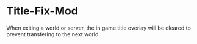 # Title-Fix-Mod
 When exiting a world or server, the in game title overlay will be cleared to prevent transfering to the next world.
